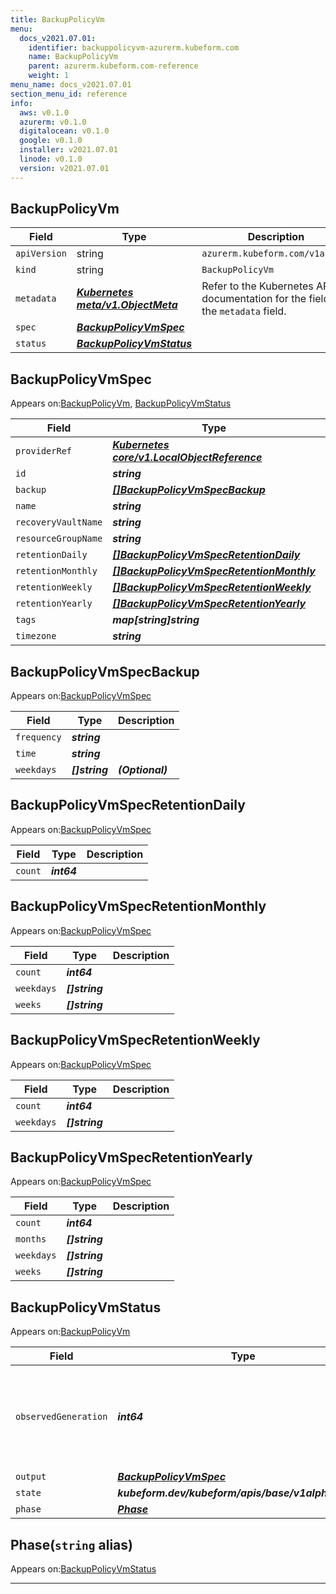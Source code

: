 ```yaml
---
title: BackupPolicyVm
menu:
  docs_v2021.07.01:
    identifier: backuppolicyvm-azurerm.kubeform.com
    name: BackupPolicyVm
    parent: azurerm.kubeform.com-reference
    weight: 1
menu_name: docs_v2021.07.01
section_menu_id: reference
info:
  aws: v0.1.0
  azurerm: v0.1.0
  digitalocean: v0.1.0
  google: v0.1.0
  installer: v2021.07.01
  linode: v0.1.0
  version: v2021.07.01
---
```


## BackupPolicyVm
| Field | Type | Description |
| ------ | ----- | ----------- |
| `apiVersion` | string | `azurerm.kubeform.com/v1alpha1` |
|    `kind` | string | `BackupPolicyVm` |
| `metadata` | ***[Kubernetes meta/v1.ObjectMeta](https://v1-18.docs.kubernetes.io/docs/reference/generated/kubernetes-api/v1.18/#objectmeta-v1-meta)***|Refer to the Kubernetes API documentation for the fields of the `metadata` field.|
| `spec` | ***[BackupPolicyVmSpec](#backuppolicyvmspec)***||
| `status` | ***[BackupPolicyVmStatus](#backuppolicyvmstatus)***||
## BackupPolicyVmSpec

Appears on:[BackupPolicyVm](#backuppolicyvm), [BackupPolicyVmStatus](#backuppolicyvmstatus)

| Field | Type | Description |
| ------ | ----- | ----------- |
| `providerRef` | ***[Kubernetes core/v1.LocalObjectReference](https://v1-18.docs.kubernetes.io/docs/reference/generated/kubernetes-api/v1.18/#localobjectreference-v1-core)***||
| `id` | ***string***||
| `backup` | ***[[]BackupPolicyVmSpecBackup](#backuppolicyvmspecbackup)***||
| `name` | ***string***||
| `recoveryVaultName` | ***string***||
| `resourceGroupName` | ***string***||
| `retentionDaily` | ***[[]BackupPolicyVmSpecRetentionDaily](#backuppolicyvmspecretentiondaily)***| ***(Optional)*** |
| `retentionMonthly` | ***[[]BackupPolicyVmSpecRetentionMonthly](#backuppolicyvmspecretentionmonthly)***| ***(Optional)*** |
| `retentionWeekly` | ***[[]BackupPolicyVmSpecRetentionWeekly](#backuppolicyvmspecretentionweekly)***| ***(Optional)*** |
| `retentionYearly` | ***[[]BackupPolicyVmSpecRetentionYearly](#backuppolicyvmspecretentionyearly)***| ***(Optional)*** |
| `tags` | ***map[string]string***| ***(Optional)*** |
| `timezone` | ***string***| ***(Optional)*** |
## BackupPolicyVmSpecBackup

Appears on:[BackupPolicyVmSpec](#backuppolicyvmspec)

| Field | Type | Description |
| ------ | ----- | ----------- |
| `frequency` | ***string***||
| `time` | ***string***||
| `weekdays` | ***[]string***| ***(Optional)*** |
## BackupPolicyVmSpecRetentionDaily

Appears on:[BackupPolicyVmSpec](#backuppolicyvmspec)

| Field | Type | Description |
| ------ | ----- | ----------- |
| `count` | ***int64***||
## BackupPolicyVmSpecRetentionMonthly

Appears on:[BackupPolicyVmSpec](#backuppolicyvmspec)

| Field | Type | Description |
| ------ | ----- | ----------- |
| `count` | ***int64***||
| `weekdays` | ***[]string***||
| `weeks` | ***[]string***||
## BackupPolicyVmSpecRetentionWeekly

Appears on:[BackupPolicyVmSpec](#backuppolicyvmspec)

| Field | Type | Description |
| ------ | ----- | ----------- |
| `count` | ***int64***||
| `weekdays` | ***[]string***||
## BackupPolicyVmSpecRetentionYearly

Appears on:[BackupPolicyVmSpec](#backuppolicyvmspec)

| Field | Type | Description |
| ------ | ----- | ----------- |
| `count` | ***int64***||
| `months` | ***[]string***||
| `weekdays` | ***[]string***||
| `weeks` | ***[]string***||
## BackupPolicyVmStatus

Appears on:[BackupPolicyVm](#backuppolicyvm)

| Field | Type | Description |
| ------ | ----- | ----------- |
| `observedGeneration` | ***int64***| ***(Optional)*** Resource generation, which is updated on mutation by the API Server.|
| `output` | ***[BackupPolicyVmSpec](#backuppolicyvmspec)***| ***(Optional)*** |
| `state` | ***kubeform.dev/kubeform/apis/base/v1alpha1.State***| ***(Optional)*** |
| `phase` | ***[Phase](#phase)***| ***(Optional)*** |
## Phase(`string` alias)

Appears on:[BackupPolicyVmStatus](#backuppolicyvmstatus)

---
